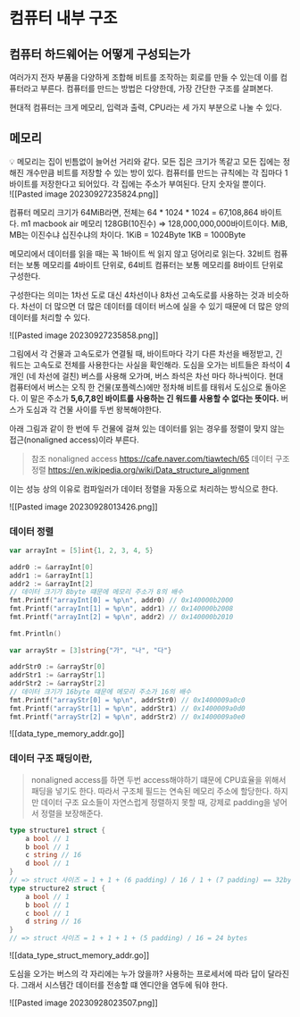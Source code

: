 # 컴퓨터 내부 구조

## 컴퓨터 하드웨어는 어떻게 구성되는가

여러가지 전자 부품을 다양하게 조합해 비트를 조작하는 회로를 만들 수 있는데 이를 컴퓨터라고 부른다. 컴퓨터를 만드는 방법은 다양한데, 가장 간단한 구조를 살펴본다.

현대적 컴퓨터는 크게 메모리, 입력과 출력, CPU라는 세 가지 부분으로 나눌 수 있다.

## 메모리

<aside> 💡 메모리는 집이 빈틈없이 늘어선 거리와 같다. 모든 집은 크기가 똑같고 모든 집에는 정해진 개수만큼 비트를 저장할 수 있는 방이 있다. 컴퓨터를 만드는 규칙에는 각 집마다 1바이트를 저장한다고 되어있다. 각 집에는 주소가 부여된다. 단지 숫자일 뿐이다.

</aside>
![[Pasted image 20230927235824.png]]

컴퓨터 메모리 크기가 64MiB라면, 전체는 64 * 1024 * 1024 = 67,108,864 바이트다.
m1 macbook air 메모리 128GB(10진수) ⇒ 128,000,000,000바이트이다.
MiB, MB는 이진수냐 십진수냐의 차이다.
1KiB = 1024Byte
1KB = 1000Byte

메모리에서 데이터를 읽을 때는 꼭 1바이트 씩 읽지 않고 덩어리로 읽는다. 32비트 컴퓨터는 보통 메모리를 4바이트 단위로, 64비트 컴퓨터는 보통 메모리를 8바이트 단위로 구성한다.

구성한다는 의미는 1차선 도로 대신 4차선이나 8차선 고속도로를 사용하는 것과 비슷하다. 차선이 더 많으면 더 많은 데이터를 데이터 버스에 실을 수 있기 때문에 더 많은 양의 데이터를 처리할 수 있다.

![[Pasted image 20230927235858.png]]

그림에서 각 건물과 고속도로가 연결될 때, 바이트마다 각기 다른 차선을 배정받고, 긴 워드는 고속도로 전체를 사용한다는 사실을 확인해라. 도심을 오가는 비트들은 좌석이 4개인 (네 차선에 걸친) 버스를 사용해 오가며, 버스 좌석은 차선 마다 하나씩이다. 현대 컴퓨터에서 버스는 오직 한 건물(포플렉스)에만 정차해 비트를 태워서 도심으로 돌아온다. 이 말은 주소가 **5,6,7,8인 바이트를 사용하는 긴 워드를 사용할 수 없다는 뜻이다.**  버스가 도심과 각 건물 사이를 두번 왕복해야한다. 

아래 그림과 같이 한 번에 두 건물에 걸쳐 있는 데이터를 읽는 경우를 정렬이 맞지 않는 접근(nonaligned access)이라 부른다. 
> 참조
>  nonaligned access https://cafe.naver.com/tiawtech/65
>  데이터 구조 정렬 https://en.wikipedia.org/wiki/Data_structure_alignment


이는 성능 상의 이유로 컴파일러가 데이터 정렬을 자동으로 처리하는 방식으로 한다. 

![[Pasted image 20230928013426.png]]

### 데이터 정렬 
```Go
var arrayInt = [5]int{1, 2, 3, 4, 5}  
  
addr0 := &arrayInt[0]  
addr1 := &arrayInt[1]  
addr2 := &arrayInt[2]  
// 데이터 크기가 8byte 떄문에 메모리 주소가 8의 배수  
fmt.Printf("arrayInt[0] = %p\n", addr0) // 0x140000b2000  
fmt.Printf("arrayInt[1] = %p\n", addr1) // 0x140000b2008  
fmt.Printf("arrayInt[2] = %p\n", addr2) // 0x140000b2010  
  
fmt.Println()  
  
var arrayStr = [3]string{"가", "나", "다"}  
  
addrStr0 := &arrayStr[0]  
addrStr1 := &arrayStr[1]  
addrStr2 := &arrayStr[2]  
// 데이터 크기가 16byte 떄문에 메모리 주소가 16의 배수  
fmt.Printf("arrayStr[0] = %p\n", addrStr0) // 0x1400009a0c0  
fmt.Printf("arrayStr[1] = %p\n", addrStr1) // 0x1400009a0d0  
fmt.Printf("arrayStr[2] = %p\n", addrStr2) // 0x1400009a0e0
```
![[data_type_memory_addr.go]]


###  데이터 구조 패딩이란,
> nonaligned access를 하면 두번 access해야하기 떄문에 CPU효율을 위해서 패딩을 넣기도 한다. 따라서 구조체 필드는 연속된  메모리 주소에 할당한다. 하지만 데이터 구조 요소들이 자연스럽게 정렬하지 못할 때, 강제로 padding을 넣어서 정렬을 보장해준다. 

```Go
type structure1 struct {  
	a bool // 1  
	b bool // 1  
	c string // 16  
	d bool // 1  
}  
// => struct 사이즈 = 1 + 1 + (6 padding) / 16 / 1 + (7 padding) == 32bytes 
type structure2 struct {
	a bool // 1  
	b bool // 1  
	c bool // 1  
	d string // 16  
} 
// => struct 사이즈 = 1 + 1 + 1 + (5 padding) / 16 = 24 bytes
```
![[data_type_struct_memory_addr.go]]


도심을 오가는 버스의 각 자리에는 누가 앉을까? 사용하는 프로세서에 따라 답이 달라진다. 
그래서 시스템간 데이터를 전송할 떄 엔디안을 염두에 둬야 한다. 

![[Pasted image 20230928023507.png]]